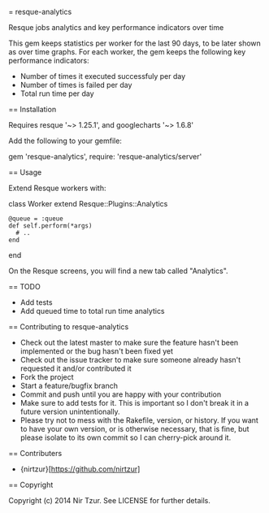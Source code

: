 = resque-analytics

Resque jobs analytics and  key performance indicators over time

This gem keeps statistics per worker for the last 90 days, to be later shown as over time graphs.
For each worker, the gem keeps the following key performance indicators:
* Number of times it executed successfuly per day
* Number of times is failed per day
* Total run time per day

== Installation

Requires resque '~> 1.25.1', and googlecharts '~> 1.6.8'


Add the following to your gemfile:

  gem 'resque-analytics', require: 'resque-analytics/server'

== Usage

Extend Resque workers with:

  class Worker
    extend Resque::Plugins::Analytics

    @queue = :queue
    def self.perform(*args)
      # ..
    end
  end

On the Resque screens, you will find a new tab called "Analytics".

== TODO

* Add tests
* Add queued time to total run time analytics

== Contributing to resque-analytics

* Check out the latest master to make sure the feature hasn't been implemented or the bug hasn't been fixed yet
* Check out the issue tracker to make sure someone already hasn't requested it and/or contributed it
* Fork the project
* Start a feature/bugfix branch
* Commit and push until you are happy with your contribution
* Make sure to add tests for it. This is important so I don't break it in a future version unintentionally.
* Please try not to mess with the Rakefile, version, or history. If you want to have your own version, or is otherwise necessary, that is fine, but please isolate to its own commit so I can cherry-pick around it.

== Contributers

* {nirtzur}[https://github.com/nirtzur]

== Copyright

Copyright (c) 2014 Nir Tzur. See LICENSE for further details.